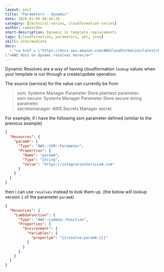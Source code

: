 ```yaml
---
layout: post
title: "Parameters - dynamic"
date: 2020-02-06 08:44:38
category: [technical-series, cloudformation-series]
author: samGordon
short-description: Dynamic in template replacements
tags: [cloudformation, parameters, yml, json]
skill: intermediate
docs:
  - "<a href = \"https://docs.aws.amazon.com/AWSCloudFormation/latest/UserGuide/dynamic-references.html
\">AWS docs on dynamc resolves here</a>"
---
```


Dynamic Resolves are a way of having cloudformation `lookup` values when your template is run through a create/update operation.

The source (service) for the value can currently be from

> ssm: Systems Manager Parameter Store plaintext parameter.<br>
> ssm-secure: Systems Manager Parameter Store secure string parameter.<br>
> secretsmanager: AWS Secrets Manager secret.

For example, if i have the following ssm parameter defined (similar to the previous example)

```json
{
  "Resources": {
    "paramA": {
      "Type": "AWS::SSM::Parameter",
      "Properties": {
        "Name": "paramA",
        "Type": "String",
        "Value": "https://integrationServiceA.com"
      }
    }
  }
}
```

then i can use `resolves` instead to look them up.
(the below will lookup version `1` of the parameter `paramA`)

```json
{
  "Resources": {
    "LambdaFunction": {
      "Type": "AWS::Lambda::Function",
      "Properties": {
        "Environment": {
          "Variables": {
            "propertyA": "{{resolve:paramA:1}}"
          }
        }
      }
    }
  }
}
```
